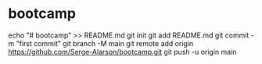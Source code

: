 # bootcamp
echo "# bootcamp" >> README.md
git init
git add README.md
git commit -m "first commit"
git branch -M main
git remote add origin https://github.com/Serge-Alarson/bootcamp.git
git push -u origin main
